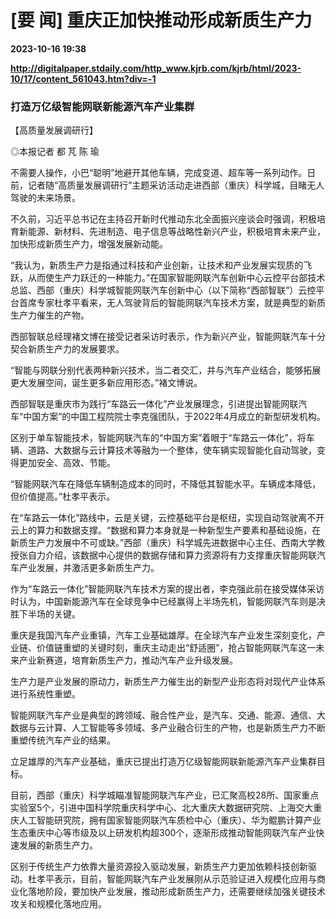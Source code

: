 # [要 闻] 重庆正加快推动形成新质生产力

**2023-10-16 19:38**

**http://digitalpaper.stdaily.com/http_www.kjrb.com/kjrb/html/2023-10/17/content_561043.htm?div=-1**

### 打造万亿级智能网联新能源汽车产业集群

【高质量发展调研行】

 ◎本报记者 都 芃 陈 瑜

 不需要人操作，小巴“聪明”地避开其他车辆，完成变道、超车等一系列动作。日前，记者随“高质量发展调研行”主题采访活动走进西部（重庆）科学城，目睹无人驾驶的未来场景。

 不久前，习近平总书记在主持召开新时代推动东北全面振兴座谈会时强调，积极培育新能源、新材料、先进制造、电子信息等战略性新兴产业，积极培育未来产业，加快形成新质生产力，增强发展新动能。

 “我认为，新质生产力是指通过科技和产业创新，让技术和产业发展实现质的飞跃，从而使生产力跃迁的一种能力。”在国家智能网联汽车创新中心云控平台部技术总监、西部（重庆）科学城智能网联汽车创新中心（以下简称“西部智联”）云控平台首席专家杜孝平看来，无人驾驶背后的智能网联汽车技术方案，就是典型的新质生产力催生的产物。

 西部智联总经理褚文博在接受记者采访时表示，作为新兴产业，智能网联汽车十分契合新质生产力的发展要求。

 “智能与网联分别代表两种新兴技术，当二者交汇，并与汽车产业结合，能够拓展更大发展空间，诞生更多新应用形态。”褚文博说。

 西部智联是重庆市为践行“车路云一体化”产业发展理念，引进提出智能网联汽车“中国方案”的中国工程院院士李克强团队，于2022年4月成立的新型研发机构。

 区别于单车智能技术，智能网联汽车的“中国方案”着眼于“车路云一体化”，将车辆、道路、大数据与云计算技术等融为一个整体，使车辆实现智能化自动驾驶，变得更加安全、高效、节能。

 “智能网联汽车在降低车辆制造成本的同时，不降低其智能水平。车辆成本降低，但价值提高。”杜孝平表示。

 在“车路云一体化”路线中，云是关键，云控基础平台是枢纽，实现自动驾驶离不开云上的算力和数据支撑。“数据和算力本身就是一种新型生产要素和基础设施，在新质生产力发展中不可或缺。”西部（重庆）科学城先进数据中心主任、西南大学教授张自力介绍，该数据中心提供的数据存储和算力资源将有力支撑重庆智能网联汽车产业发展，并激活更多新质生产力。

 作为“车路云一体化”智能网联汽车技术方案的提出者，李克强此前在接受媒体采访时认为，中国新能源汽车在全球竞争中已经赢得上半场先机，智能网联汽车则是决胜下半场的关键。

 重庆是我国汽车产业重镇，汽车工业基础雄厚。在全球汽车产业发生深刻变化，产业链、价值链重塑的关键时刻，重庆主动走出“舒适圈”，抢占智能网联汽车这一未来产业新赛道，培育新质生产力，推动汽车产业升级发展。

 生产力是产业发展的原动力，新质生产力催生出的新型产业形态将对现代产业体系进行系统性重塑。

 智能网联汽车产业是典型的跨领域、融合性产业，是汽车、交通、能源、通信、大数据与云计算、人工智能等多领域、多产业融合衍生的产物，也是新质生产力不断重塑传统汽车产业的结果。

 立足雄厚的汽车产业基础，重庆已提出打造万亿级智能网联新能源汽车产业集群目标。

 目前，西部（重庆）科学城瞄准智能网联汽车产业，已汇聚高校28所、国家重点实验室5个，引进中国科学院重庆科学中心、北大重庆大数据研究院、上海交大重庆人工智能研究院，拥有国家智能网联汽车质检中心（重庆）、华为鲲鹏计算产业生态重庆中心等市级及以上研发机构超300个，逐渐形成推动智能网联汽车产业快速发展的新质生产力。

 区别于传统生产力依靠大量资源投入驱动发展，新质生产力更加依赖科技创新驱动。杜孝平表示，目前，智能网联汽车产业发展刚从示范验证进入规模化应用与商业化落地阶段，要加快产业发展，推动形成新质生产力，还需要继续加强关键技术攻关和规模化落地应用。